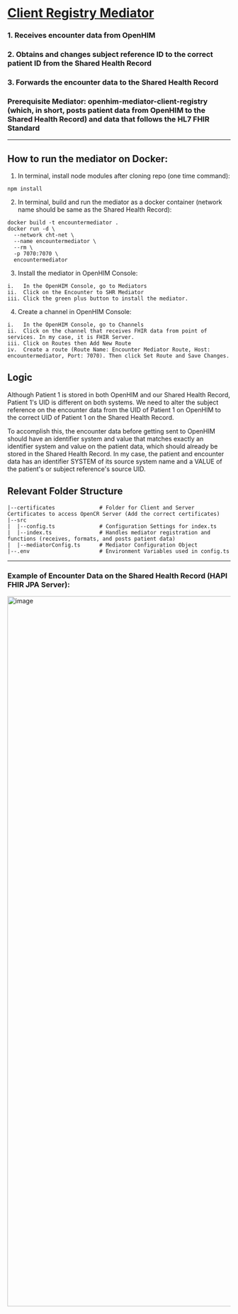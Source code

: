 # <ins>Client Registry Mediator</ins>
### 1. Receives encounter data from OpenHIM
### 2. Obtains and changes subject reference ID to the correct patient ID from the Shared Health Record
### 3. Forwards the encounter data to the Shared Health Record
### Prerequisite Mediator: openhim-mediator-client-registry (which, in short, posts patient data from OpenHIM to the Shared Health Record) and data that follows the HL7 FHIR Standard 
-------------
## **How to run the mediator on Docker:**

1. In terminal, install node modules after cloning repo (one time command):
```
npm install
```

2. In terminal, build and run the mediator as a docker container (network name should be same as the Shared Health Record):
```
docker build -t encountermediator . 
docker run -d \
  --network cht-net \
  --name encountermediator \
  --rm \
  -p 7070:7070 \
  encountermediator
```

3. Install the mediator in OpenHIM Console:
```
i.   In the OpenHIM Console, go to Mediators
ii.  Click on the Encounter to SHR Mediator
iii. Click the green plus button to install the mediator.
```

4. Create a channel in OpenHIM Console:
```
i.   In the OpenHIM Console, go to Channels
ii.  Click on the channel that receives FHIR data from point of services. In my case, it is FHIR Server.
iii. Click on Routes then Add New Route
iv.  Create a route (Route Name: Encounter Mediator Route, Host: encountermediator, Port: 7070). Then click Set Route and Save Changes.
```

## **Logic**
Although Patient 1 is stored in both OpenHIM and our Shared Health Record, Patient 1's UID is different on both systems. We need to alter the subject reference on the encounter data from the UID of Patient 1 on OpenHIM to the correct UID of Patient 1 on the Shared Health Record.

To accomplish this, the encounter data before getting sent to OpenHIM should have an identifier system and value that matches exactly an identifier system and value on the patient data, which should already be stored in the Shared Health Record. In my case, the patient and encounter data has an identifier SYSTEM of its source system name and a VALUE of the patient's or subject reference's source UID.

## **Relevant Folder Structure**
```
|--certificates              # Folder for Client and Server Certificates to access OpenCR Server (Add the correct certificates)
|--src                      
|  |--config.ts              # Configuration Settings for index.ts
|  |--index.ts               # Handles mediator registration and functions (receives, formats, and posts patient data)
|  |--mediatorConfig.ts      # Mediator Configuration Object
|--.env                      # Environment Variables used in config.ts
```
-------------------

### **Example of Encounter Data on the Shared Health Record (HAPI FHIR JPA Server):**
<img width="2559" height="1599" alt="image" src="https://github.com/user-attachments/assets/7424e0b7-7b32-4e88-8d75-8c4faaf73335" />

